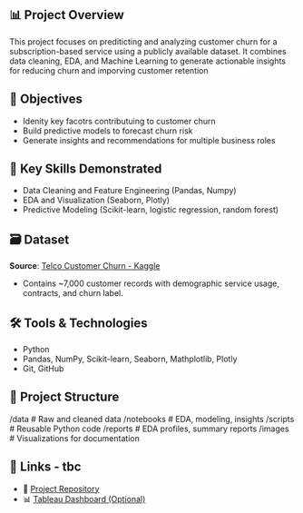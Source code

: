 ## 📊 Project Overview
This project focuses on prediticting and analyzing customer churn for a subscription-based service using a publicly available dataset. 
It combines data cleaning, EDA, and Machine Learning to generate actionable insights for reducing churn and imporving customer retention

## 🎯 Objectives
-   Idenity key facotrs contributuing to customer churn
-   Build predictive models to forecast churn risk
-   Generate insights and recommendations for multiple business roles

## 🧠 Key Skills Demonstrated
-   Data Cleaning and Feature Engineering (Pandas, Numpy)
-   EDA and Visualization (Seaborn, Plotly)
-   Predictive Modeling (Scikit-learn, logistic regression, random forest)

## 🗃️ Dataset
**Source**: [Telco Customer Churn - Kaggle](https://www.kaggle.com/datasets/blastchar/telco-customer-churn)  
-   Contains ~7,000 customer records with demographic service usage, contracts, and churn label.


## 🛠️ Tools & Technologies
-   Python
-   Pandas, NumPy, Scikit-learn, Seaborn, Mathplotlib, Plotly
-   Git, GitHub


## 📁 Project Structure
/data           # Raw and cleaned data
/notebooks      # EDA, modeling, insights
/scripts        # Reusable Python code
/reports        # EDA profiles, summary reports
/images         # Visualizations for documentation


## 📎 Links - tbc
- 📁 [Project Repository]()
- 📊 [Tableau Dashboard (Optional)]()